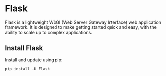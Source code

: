 # Flask    

Flask is a lightweight WSGI (Web Server Gateway Interface) web application framework. It is designed to make getting started quick and easy, with the ability to scale up to complex applications.    

## Install Flask   
Install and update using pip:    
```
pip install -U Flask
```
